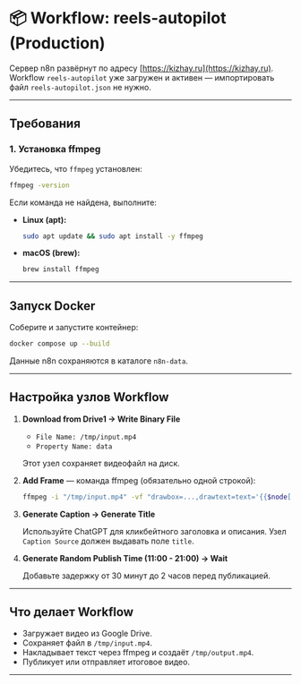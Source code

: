 # 📦 Workflow: reels-autopilot (Production)

Сервер n8n развёрнут по адресу [https://kizhay.ru](https://kizhay.ru).
Workflow `reels-autopilot` уже загружен и активен — импортировать файл `reels-autopilot.json` не нужно.

---

## Требования

### 1. Установка ffmpeg

Убедитесь, что `ffmpeg` установлен:

```bash
ffmpeg -version
```

Если команда не найдена, выполните:

- **Linux (apt):**

  ```bash
  sudo apt update && sudo apt install -y ffmpeg
  ```

- **macOS (brew):**

  ```bash
  brew install ffmpeg
  ```

---

## Запуск Docker

Соберите и запустите контейнер:

```bash
docker compose up --build
```

Данные n8n сохраняются в каталоге `n8n-data`.

---

## Настройка узлов Workflow

1. **Download from Drive1 → Write Binary File**

   - `File Name: /tmp/input.mp4`
   - `Property Name: data`

   Этот узел сохраняет видеофайл на диск.

2. **Add Frame** — команда ffmpeg (обязательно одной строкой):

   ```bash
   ffmpeg -i "/tmp/input.mp4" -vf "drawbox=...,drawtext=text='{{$node[\"Caption Source1\"].json[\"title\"]}}'" -y "/tmp/output.mp4"
   ```

3. **Generate Caption → Generate Title**

   Используйте ChatGPT для кликбейтного заголовка и описания. Узел `Caption Source` должен выдавать поле `title`.

4. **Generate Random Publish Time (11:00 - 21:00) → Wait**

   Добавьте задержку от 30 минут до 2 часов перед публикацией.

---

## Что делает Workflow

- Загружает видео из Google Drive.
- Сохраняет файл в `/tmp/input.mp4`.
- Накладывает текст через ffmpeg и создаёт `/tmp/output.mp4`.
- Публикует или отправляет итоговое видео.

---

